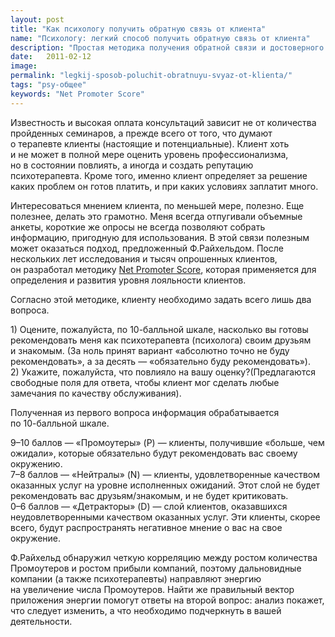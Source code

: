 ```yaml
---
layout: post
title: "Как психологу получить обратную связь от клиента"
name: "Психологу: легкий способ получить обратную связь от клиента"
description: "Простая методика получения обратной связи и достоверного определения уровня лояльности клиентов психолога"
date:   2011-02-12			 
image: 
permalink: "legkij-sposob-poluchit-obratnuyu-svyaz-ot-klienta/"
tags: "psy-общее"
keywords: "Net Promoter Score"
---
```


<p>Известность и&nbsp;высокая оплата консультаций зависит не&nbsp;от&nbsp;количества пройденных семинаров, а&nbsp;прежде всего от&nbsp;того, что думают о&nbsp;терапевте клиенты (настоящие и&nbsp;потенциальные). Клиент хоть и&nbsp;не&nbsp;может в&nbsp;полной мере оценить уровень профессионализма, но&nbsp;в&nbsp;состоянии повлиять, а&nbsp;иногда и&nbsp;создать репутацию психотерапевта. Кроме того, именно клиент определяет за&nbsp;решение каких проблем он&nbsp;готов платить, и&nbsp;при каких условиях заплатит много.</p>
<p>Интересоваться мнением клиента, по&nbsp;меньшей мере, полезно. Еще полезнее, делать это грамотно. Меня всегда отпугивали объемные анкеты, короткие&nbsp;же опросы не&nbsp;всегда позволяют собрать информацию, пригодную для использования. В&nbsp;этой связи полезным может оказаться подход, предложенный Ф.Райхельдом. После нескольких лет исследования и&nbsp;тысяч опрошенных клиентов, он&nbsp;разработал методику <a href="https://www.bartoshevich.by/instrukcii/feedback/" target="_blank">Net Promoter Score</a>, которая применяется для определения и&nbsp;развития уровня лояльности клиентов.</p>
<p>Согласно этой методике, клиенту необходимо задать всего лишь два вопроса.</p>
<p>1) Оцените, пожалуйста, по&nbsp;<nobr>10-балльной</nobr> шкале, насколько вы&nbsp;готовы рекомендовать меня как психотерапевта (психолога) своим друзьям и&nbsp;знакомым. (За&nbsp;ноль принят вариант «абсолютно точно не&nbsp;буду рекомендовать», а&nbsp;за&nbsp;десять&nbsp;— «обязательно буду рекомендовать»).<br/>
 2) Укажите, пожалуйста, что повлияло на&nbsp;вашу оценку?(Предлагаются свободные поля для ответа, чтобы клиент мог сделать любые замечания по&nbsp;качеству обслуживания).
</p>
<p>Полученная из&nbsp;первого вопроса информация обрабатывается по&nbsp;<nobr>10-балльной</nobr> шкале.</p>
<p><nobr>9–10</nobr> баллов&nbsp;— «Промоутеры» (P)&nbsp;— клиенты, получившие «больше, чем ожидали», которые обязательно будут рекомендовать вас своему окружению.<br/>
	<nobr>7–8</nobr> баллов&nbsp;— «Нейтралы» (N)&nbsp;— клиенты, удовлетворенные качеством оказанных услуг на&nbsp;уровне исполненных ожиданий. Этот слой не&nbsp;будет рекомендовать вас друзьям/знакомым, и&nbsp;не&nbsp;будет критиковать.<br/>
	<nobr>0–6</nobr> баллов&nbsp;— «Детракторы» (D)&nbsp;— слой клиентов, оказавшихся неудовлетворенными качеством оказанных услуг. Эти клиенты, скорее всего, будут распространять негативное мнение о&nbsp;вас на&nbsp;свое окружение.
</p>
<p>Ф.Райхельд обнаружил четкую корреляцию между ростом количества Промоутеров и&nbsp;ростом прибыли компаний, поэтому дальновидные компании (а&nbsp;также психотерапевты) направляют энергию на&nbsp;увеличение числа Промоутеров. Найти&nbsp;же правильный вектор приложения энергии помогут ответы на&nbsp;второй вопрос: анализ покажет, что следует изменить, а&nbsp;что необходимо подчеркнуть в&nbsp;вашей деятельности.</p>
